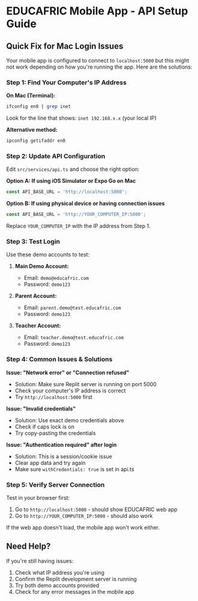 # EDUCAFRIC Mobile App - API Setup Guide

## Quick Fix for Mac Login Issues

Your mobile app is configured to connect to `localhost:5000` but this might not work depending on how you're running the app. Here are the solutions:

### Step 1: Find Your Computer's IP Address

**On Mac (Terminal):**
```bash
ifconfig en0 | grep inet
```
Look for the line that shows: `inet 192.168.x.x` (your local IP)

**Alternative method:**
```bash
ipconfig getifaddr en0
```

### Step 2: Update API Configuration

Edit `src/services/api.ts` and choose the right option:

**Option A: If using iOS Simulator or Expo Go on Mac**
```typescript
const API_BASE_URL = 'http://localhost:5000';
```

**Option B: If using physical device or having connection issues**
```typescript
const API_BASE_URL = 'http://YOUR_COMPUTER_IP:5000';
```
Replace `YOUR_COMPUTER_IP` with the IP address from Step 1.

### Step 3: Test Login

Use these demo accounts to test:

1. **Main Demo Account:**
   - Email: `demo@educafric.com`
   - Password: `demo123`

2. **Parent Account:**
   - Email: `parent.demo@test.educafric.com`
   - Password: `demo123`

3. **Teacher Account:**
   - Email: `teacher.demo@test.educafric.com`
   - Password: `demo123`

### Step 4: Common Issues & Solutions

**Issue: "Network error" or "Connection refused"**
- Solution: Make sure Replit server is running on port 5000
- Check your computer's IP address is correct
- Try `http://localhost:5000` first

**Issue: "Invalid credentials"**
- Solution: Use exact demo credentials above
- Check if caps lock is on
- Try copy-pasting the credentials

**Issue: "Authentication required" after login**
- Solution: This is a session/cookie issue
- Clear app data and try again
- Make sure `withCredentials: true` is set in api.ts

### Step 5: Verify Server Connection

Test in your browser first:
1. Go to `http://localhost:5000` - should show EDUCAFRIC web app
2. Go to `http://YOUR_COMPUTER_IP:5000` - should also work

If the web app doesn't load, the mobile app won't work either.

## Need Help?

If you're still having issues:
1. Check what IP address you're using
2. Confirm the Replit development server is running
3. Try both demo accounts provided
4. Check for any error messages in the mobile app